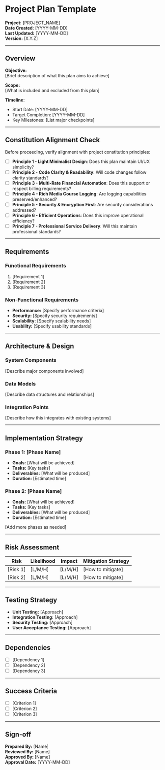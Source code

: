 # Project Plan Template

**Project:** [PROJECT_NAME]  
**Date Created:** [YYYY-MM-DD]  
**Last Updated:** [YYYY-MM-DD]  
**Version:** [X.Y.Z]

---

## Overview

**Objective:**  
[Brief description of what this plan aims to achieve]

**Scope:**  
[What is included and excluded from this plan]

**Timeline:**  
- Start Date: [YYYY-MM-DD]
- Target Completion: [YYYY-MM-DD]
- Key Milestones: [List major checkpoints]

---

## Constitution Alignment Check

Before proceeding, verify alignment with project constitution principles:

- [ ] **Principle 1 - Light Minimalist Design**: Does this plan maintain UI/UX simplicity?
- [ ] **Principle 2 - Code Clarity & Readability**: Will code changes follow clarity standards?
- [ ] **Principle 3 - Multi-Rate Financial Automation**: Does this support or respect billing requirements?
- [ ] **Principle 4 - Rich Media Course Logging**: Are logging capabilities preserved/enhanced?
- [ ] **Principle 5 - Security & Encryption First**: Are security considerations addressed?
- [ ] **Principle 6 - Efficient Operations**: Does this improve operational efficiency?
- [ ] **Principle 7 - Professional Service Delivery**: Will this maintain professional standards?

---

## Requirements

### Functional Requirements
1. [Requirement 1]
2. [Requirement 2]
3. [Requirement 3]

### Non-Functional Requirements
- **Performance:** [Specify performance criteria]
- **Security:** [Specify security requirements]
- **Scalability:** [Specify scalability needs]
- **Usability:** [Specify usability standards]

---

## Architecture & Design

### System Components
[Describe major components involved]

### Data Models
[Describe data structures and relationships]

### Integration Points
[Describe how this integrates with existing systems]

---

## Implementation Strategy

### Phase 1: [Phase Name]
- **Goals:** [What will be achieved]
- **Tasks:** [Key tasks]
- **Deliverables:** [What will be produced]
- **Duration:** [Estimated time]

### Phase 2: [Phase Name]
- **Goals:** [What will be achieved]
- **Tasks:** [Key tasks]
- **Deliverables:** [What will be produced]
- **Duration:** [Estimated time]

[Add more phases as needed]

---

## Risk Assessment

| Risk | Likelihood | Impact | Mitigation Strategy |
|------|-----------|--------|-------------------|
| [Risk 1] | [L/M/H] | [L/M/H] | [How to mitigate] |
| [Risk 2] | [L/M/H] | [L/M/H] | [How to mitigate] |

---

## Testing Strategy

- **Unit Testing:** [Approach]
- **Integration Testing:** [Approach]
- **Security Testing:** [Approach]
- **User Acceptance Testing:** [Approach]

---

## Dependencies

- [ ] [Dependency 1]
- [ ] [Dependency 2]
- [ ] [Dependency 3]

---

## Success Criteria

- [ ] [Criterion 1]
- [ ] [Criterion 2]
- [ ] [Criterion 3]

---

## Sign-off

**Prepared By:** [Name]  
**Reviewed By:** [Name]  
**Approved By:** [Name]  
**Approval Date:** [YYYY-MM-DD]
